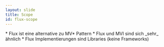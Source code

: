 ```yaml
---
layout: slide
title: Scope
id: flux-scope
---
```

<section markdown="1">
* Flux ist eine alternative zu MV* Pattern
* Flux und MVI sind sich _sehr_ ähnlich
* Flux Implementierungen sind Libraries (keine Frameworks)
</section>

<section markdown="1">
</section>
